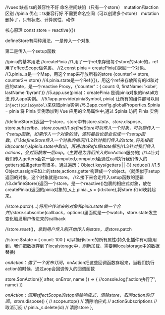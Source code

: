 //vuex 缺点 ts的兼容性不好 命名空间缺陷（只有一个store） mutation和action区别
//pinia 优点：ts兼容行好 不需要命名空间（可以创建多个store） mutation删掉了，只有状态、计算属性、动作

核心原理
const store = reactive({})

defineStore有两种用法，一是传入一个对象

<!-- export const useStore1 = defineStore('counter', {
        state: () => ({ count: 0, firstName: 'kobe', lastName: 'byrant' }),
        getters: {
            doubleCount: (store) => {
            return store.count * 2
            },
            fullName: (store) => store.firstName + ' ' + store.lastName,
        },
        actions: {
            increment() {
            this.count++
            },
        },
    })
-->

第二是传入一个setup函数

<!-- export const useStore2 = defineStore('counter', () => {
        //ref
        const count = ref(0)
        const firstName = ref('kobe')
        const lastName = ref('byrant')
        //getter
        const doubleCount = computed(() => {
            return count.value * 2
        })
        const fullName = computed(() => firstName.value + ' ' + lastName.value)

        //action
        const increment = () => {
            count.value++
        }

        const setFirstName = (newValue) => {
            firstName.value = newValue
        }

        return {
            count,
            doubleCount,
            firstName,
            lastName,
            fullName,
            increment,
            setFirstName,
        }
    })
-->

//pinia的基本用法
//createPinia
//1.用了一个ref来存储每个store的state的，ref用了effectScope做包裹。
//2.const pinia = createPinia()返回一个对象。
//3.pinia.\_s是一个Map，用这个map来存放所有的store {counter1=> store, counter2=> store}
//4.pinia.state是一个Ref({})，用这个ref来存放所有的id和对应的state，是一个reactive Proxy，{'counter'：{ count: 0, firstName: 'kobe', lastName:'byrant'}}
//5.app.use(pinia)：createPinia 是调pinia对象的install方法,传入app实例。
//5.1app.provide(piniaSymbol, pinia) 让所有的组件都可以用 `inject(piniaSymbol)`来获取pinia实例
//5.2app.config.globalProperties.$pinia = pinia 将 Pinia 实例添加到 Vue 应用的全局属性中,通过 $pinia 访问 Pinia 实例

//defineStore()返回一个store，store中有store.$state、store.$dispose、store.$subscribe、store.count
//1.defineStore可以传入一个对象，可以额传入一个setup函数，如果传入一个对象的话，源码最后也是会包成一个setup函数。
//1.1defineStore传入一个对象的情况
//1.2针对我们传入的state,将先根据id(counter)从pinia.state中取出，再通过toRefs将state解包
//1.3针对我们传入actions，会对函数做一层aop。(主要是为我们传入的$onAction服务的)
//1.4针对我们传入getters会包一层computed,computed会通过call执行我们传入的getters;如果getter有很多，通过遍历：Object.keys(getters || {}).reduce()
//1.5 Object.assign把如上的state,actions,getter构建成一个object。（就类似于setup返回的对象，这个对象就是store。
//2.接下来会走传入setup函数的逻辑
//3.defineStore()返回一个store，是一个reactive()包裹的相应式对象，放在createPinia()返回的pinia对象的\_s上,pinia.\_s = {id:store},将store 和 id映射起来。

//store.$patch({...})将用户传过来的对象和pinia.state做一个合并
//store.$subscribe(callback，options)里面就是一个watch，store.state发生变化触发用户传进来的callback

<!-- watch(
        pinia.state,
        (state) => {
            callback({ storeId: id }, state)
        },
        options
    )
-->

//store.$reset({})，拿到用户传入刚开始传入的state，走store.$patch

<!-- store.$reset = function () {
        const newState = state ? state() : {}
        store.$patch((state) => {
            Object.assign(state, newState) // 默认状态覆盖到老状态
        })
    }
-->

//store.$state = { count: 100 } 可以操作store的所有属性(持久化插件有可能用到，我们把数据存到了localstorage中，刷新加载，需要用localstorage中的数据替换)

<!--
  Object.defineProperty(store, '$state', {
     get: () => pinia.state.value[id],
     set: (state) =>
       $patch(($state) => {
         Object.assign($state, state)
       }),
   }) // store上增加$state属性
-->

$onAction：做了一个发布订阅，$onAction把这些回调函数存起来，当我们执行action的时候，通过aop会回调传入的回调函数

store.$onAction(({ after, onError, name }) => {
//console.log('action执行了', name)
})

$onAction:调用effectScope的stop清除响应式，清除store，取消action的订阅。
store.$dispose() {
// scope.stop() // 清除响应式
// actionSubscriptions // 取消订阅
// pinia.\_s.delete(id) // 清除store
},
